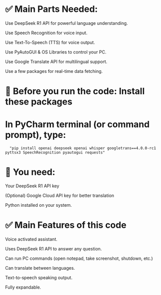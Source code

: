 # ✅ Main Parts Needed:
Use DeepSeek R1 API for powerful language understanding.

Use Speech Recognition for voice input.

Use Text-To-Speech (TTS) for voice output.

Use PyAutoGUI & OS Libraries to control your PC.

Use Google Translate API for multilingual support.

Use a few packages for real-time data fetching.

# 🔧 Before you run the code: Install these packages
  # In PyCharm terminal (or command prompt), type:
      "pip install openai deepseek openai whisper googletrans==4.0.0-rc1 pyttsx3 SpeechRecognition pyautogui requests"

# 📝 You need:
Your DeepSeek R1 API key

(Optional) Google Cloud API key for better translation

Python installed on your system.

# ✅ Main Features of this code
Voice activated assistant.

Uses DeepSeek R1 API to answer any question.

Can run PC commands (open notepad, take screenshot, shutdown, etc.)

Can translate between languages.

Text-to-speech speaking output.

Fully expandable.


